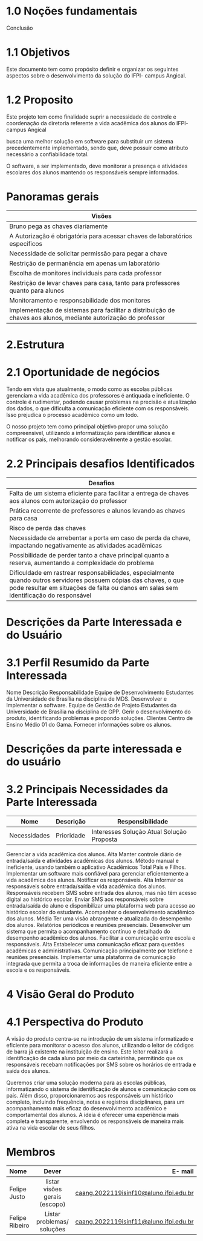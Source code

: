 # 1.0 Noções fundamentais
  Conclusão

# 1.1 Objetivos

Este documento tem como propósito definir e organizar os seguintes aspectos sobre o desenvolvimento da solução do IFPI- campus Angical.

# 1.2 Proposito
Este projeto tem como finalidade suprir a necessidade de controle e coordenação da diretoria referente a vida acadêmica dos alunos do IFPI- campus Angical

busca uma melhor solução em software para substituir um sistema precedentemente implementado, sendo que, deve possuir como atributo necessário a confiabilidade total.

O software, a ser implementado, deve monitorar a presença e atividades escolares dos alunos mantendo os responsáveis sempre informados.

# Panoramas gerais

| Visões  |
| --------------|
| Bruno pega as chaves diariamente |
| A Autorização é obrigatória para acessar chaves de laboratórios específicos |
| Necessidade de solicitar permissão para pegar a chave |
| Restrição de permanência em apenas um laboratório |
| Escolha de monitores individuais para cada professor |
| Restrição de levar chaves para casa, tanto para professores quanto para alunos |
| Monitoramento e responsabilidade dos monitores |
| Implementação de sistemas para facilitar a distribuição de chaves aos alunos, mediante autorização do professor |

# 2.Estrutura
# 2.1 Oportunidade de negócios
Tendo em vista que atualmente, o modo como as escolas públicas gerenciam a vida acadêmica dos professores é antiquada e ineficiente. O controle é rudimentar, podendo causar problemas na precisão e atualização dos dados, o que dificulta a comunicação eficiente com os responsáveis. Isso prejudica o processo acadêmico como um todo.

O nosso projeto tem como principal objetivo propor uma solução compreensivel, utilizando a informatização para identificar alunos e notificar os pais, melhorando consideravelmente a gestão escolar.

# 2.2 Principais desafios Identificados
| Desafios |
|--------------|
|Falta de um sistema eficiente para facilitar a entrega de chaves aos alunos com autorização do professor|
|Prática recorrente de professores e alunos levando as chaves para casa|
|Risco de perda das chaves|
|Necessidade de arrebentar a porta em caso de perda da chave, impactando negativamente as atividades acadêmicas|
|Possibilidade de perder tanto a chave principal quanto a reserva, aumentando a complexidade do problema|
|Dificuldade em rastrear responsabilidades, especialmente quando outros servidores possuem cópias das chaves, o que pode resultar em situações de falta ou danos em salas sem identificação do responsável|

# Descrições da Parte Interessada e do Usuário

# 3.1 Perfil Resumido da Parte Interessada
Nome	Descrição	Responsabilidade
Equipe de Desenvolvimento	Estudantes da Universidade de Brasília na disciplina de MDS.	Desenvolver e Implementar o software.
Equipe de Gestão de Projeto	Estudantes da Universidade de Brasília na disciplina de GPP.	Gerir o desenvolvimento do produto, identificando problemas e propondo soluções.
Clientes	Centro de Ensino Médio 01 do Gama.	Fornecer informações sobre os alunos.

# Descrições da parte interessada e do usuário 

# 3.2 Principais Necessidades da Parte Interessada 
| Nome | Descrição | Responsibilidade
| --- | --- | --- |
Necessidades|Prioridade|Interesses	Solução Atual	Solução Proposta
Gerenciar a vida acadêmica dos alunos.	Alta	Manter controle diário de entrada/saída e atividades acadêmicas dos alunos.	Método manual e ineficiente, usando também o aplicativo Acadêmicos Total Pais e Filhos.	Implementar um software mais confiável para gerenciar eficientemente a vida acadêmica dos alunos.
Notificar os responsáveis.	Alta	Informar os responsáveis sobre entrada/saída e vida acadêmica dos alunos.	Responsáveis recebem SMS sobre entrada dos alunos, mas não têm acesso digital ao histórico escolar.	Enviar SMS aos responsáveis sobre entrada/saída do aluno e disponibilizar uma plataforma web para acesso ao histórico escolar do estudante.
Acompanhar o desenvolvimento acadêmico dos alunos.	Média	Ter uma visão abrangente e atualizada do desempenho dos alunos.	Relatórios periódicos e reuniões presenciais.	Desenvolver um sistema que permita o acompanhamento contínuo e detalhado do desempenho acadêmico dos alunos.
Facilitar a comunicação entre escola e responsáveis.	Alta	Estabelecer uma comunicação eficaz para questões acadêmicas e administrativas.	Comunicação principalmente por telefone e reuniões presenciais.	Implementar uma plataforma de comunicação integrada que permita a troca de informações de maneira eficiente entre a escola e os responsáveis.

# 4 Visão Geral do Produto
# 4.1 Perspectiva do Produto
A visão do produto centra-se na introdução de um sistema informatizado e eficiente para monitorar o acesso dos alunos, utilizando o leitor de códigos de barra já existente na instituição de ensino. Este leitor realizará a identificação de cada aluno por meio da carteirinha, permitindo que os responsáveis recebam notificações por SMS sobre os horários de entrada e saída dos alunos.

Queremos criar uma solução moderna para as escolas públicas, informatizando o sistema de identificação de alunos e comunicação com os pais. Além disso, proporcionaremos aos responsáveis um histórico completo, incluindo frequência, notas e registros disciplinares, para um acompanhamento mais eficaz do desenvolvimento acadêmico e comportamental dos alunos. A ideia é oferecer uma experiência mais completa e transparente, envolvendo os responsáveis de maneira mais ativa na vida escolar de seus filhos. 

# Membros
| Nome | Dever |  E- mail | 
| :---         |     :---:      |          ---: |
| Felipe Justo | listar visões gerais (escopo)     | caang.2022119isinf10@aluno.ifpi.edu.br   | 
| Felipe Ribeiro | Listar problemas/ soluções  | caang.2022119isinf11@aluno.ifpi.edu.br     | 
